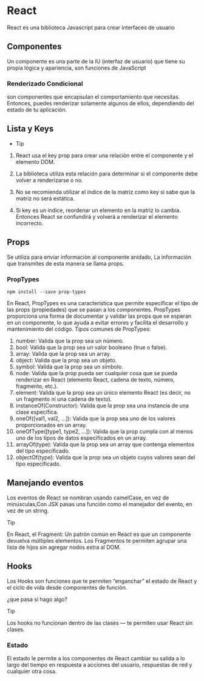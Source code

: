 # React 

<p>
React es una biblioteca Javascript para crear interfaces de usuario
</p>

## Componentes 

Un componente es una parte de la IU (interfaz de usuario) que tiene su propia lógica y apariencia, son funciones de JavaScript

### Renderizado Condicional

son componentes que encapsulan el comportamiento que necesitas. Entonces, puedes renderizar solamente algunos de ellos, dependiendo del estado de tu aplicación.

## Lista y Keys

- Tip

 1. React usa el key prop para crear una relación entre el componente y el elemento DOM.

 2. La biblioteca utiliza esta relación para determinar si el componente debe volver a renderizarse o no.

 3. No se recomienda utilizar el índice de la matriz como key si sabe que la matriz no será estática.

 4. Si key es un índice, reordenar un elemento en la matriz lo cambia. Entonces React se confundirá y volverá a renderizar el elemento incorrecto.

## Props

Se utiliza para enviar información al componente anidado, La información que transmites de esta manera se llama props.

### PropTypes  

<code>npm install --save prop-types </code>


En React, PropTypes es una característica que permite especificar el tipo de las props (propiedades) que se pasan a los componentes.
PropTypes proporciona una forma de documentar y validar las props que se esperan en un componente, lo que ayuda a evitar errores y facilita el desarrollo y mantenimiento del código.
Tipos comunes de PropTypes:

1. number: Valida que la prop sea un número.
2. bool: Valida que la prop sea un valor  booleano (true o false).
3. array: Valida que la prop sea un array.
4. object: Valida que la prop sea un objeto.
5. symbol: Valida que la prop sea un símbolo.
6. node: Valida que la prop pueda ser cualquier cosa que se pueda renderizar en React (elemento React, cadena de texto, número, fragmento, etc.).
7. element: Valida que la prop sea un único elemento React (es decir, no un fragmento ni una cadena de texto).
8. instanceOf(Constructor): Valida que la prop sea una instancia de una clase específica.
9. oneOf([val1, val2, ...]): Valida que la prop sea uno de los valores proporcionados en un array.
10. oneOfType([type1, type2, ...]): Valida que la prop cumpla con al menos uno de los tipos de datos especificados en un array.
11. arrayOf(type): Valida que la prop sea un array que contenga elementos del tipo especificado.
12. objectOf(type): Valida que la prop sea un objeto cuyos valores sean del tipo especificado.

## Manejando eventos

Los eventos de React se nombran usando camelCase, en vez de minúsculas,Con JSX pasas una función como el manejador del evento, en vez de un string.

 > [!TIP]
 >En React, el Fragment: Un patrón común en React es que un componente devuelva múltiples elementos. Los Fragmentos te permiten agrupar una lista de hijos sin agregar nodos extra al DOM.

## Hooks
Los Hooks son funciones que te permiten “enganchar” el estado de React y el ciclo de vida desde componentes de función.

¿que pasa si hago algo?

>[!TIP]
>Los hooks no funcionan dentro de las clases — te permiten usar React sin clases.

### Estado
El estado le permite a los componentes de React cambiar su salida a lo largo del tiempo en respuesta a acciones del usuario, respuestas de red y cualquier otra cosa.
